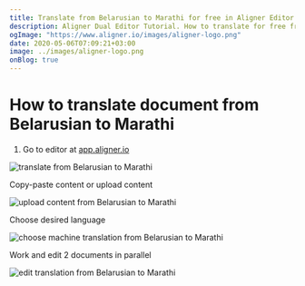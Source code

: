 ```yaml
---
title: Translate from Belarusian to Marathi for free in Aligner Editor
description: Aligner Dual Editor Tutorial. How to translate for free from Belarusian to Marathi. Aligner is multilingual document management platform. 
ogImage: "https://www.aligner.io/images/aligner-logo.png"
date: 2020-05-06T07:09:21+03:00
image: ../images/aligner-logo.png
onBlog: true
---
```


# How to translate document from Belarusian to Marathi

1. Go to editor at [app.aligner.io](https://app.aligner.io "Aligner App web page")

![translate from Belarusian to Marathi](../aligner-blank-editor.png "translate from Belarusian to Marathi")

Copy-paste content or upload content

![upload content from Belarusian to Marathi](../aligner-uploaded-document.png "upload content from Belarusian to Marathi")

Choose desired language

![choose machine translation from Belarusian to Marathi](../aligner-language-dropdown.png "choose machine translation from Belarusian to Marathi")

Work and edit 2 documents in parallel

![edit translation from Belarusian to Marathi](../aligner-double-sitded-editor.png "edit translation from Belarusian to Marathi")

